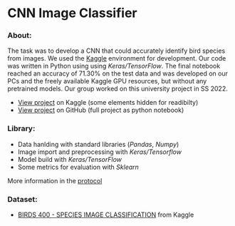 # CNN Image Classifier

### About:
The task was to develop a CNN that could accurately identify bird species from images. We used the [Kaggle](https://www.kaggle.com/) environment for development. Our code was written in Python using using _Keras/TensorFlow_. The final notebook reached an accuracy of 71.30% on the test data and was developed on our PCs and the freely available Kaggle GPU resources, but without any pretrained models. Our group worked on this university project in SS 2022.
- [View project](https://www.kaggle.com/code/wagerc97/cnn-with-preprocessing-71-30-test-accuracy) on Kaggle (some elements hidden for readibilty)
- [View project](./kaggle-notebook.ipynb) on GitHub (full project as python notebook)

### Library:
- Data hanlding with standard libraries (_Pandas_, _Numpy_)
- Image import and preprocessing with _Keras/Tensorflow_
- Model build with _Keras/TensorFlow_
- Some metrics for evaluation with _Sklearn_

More information in the [protocol](./PROTOCOL.md)

### Dataset:
- [BIRDS 400 - SPECIES IMAGE CLASSIFICATION](https://www.kaggle.com/datasets/gpiosenka/100-bird-species?select=birds+latin+names.csv) from Kaggle

